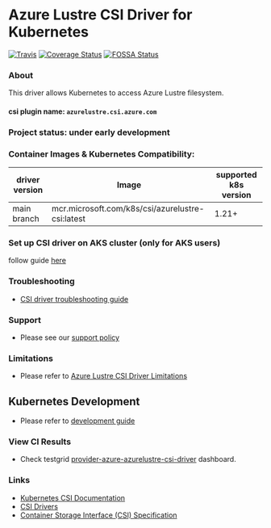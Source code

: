 # Azure Lustre CSI Driver for Kubernetes

[![Travis](https://travis-ci.org/kubernetes-sigs/azurelustre-csi-driver.svg)](https://travis-ci.org/kubernetes-sigs/azurelustre-csi-driver)
[![Coverage Status](https://coveralls.io/repos/github/kubernetes-sigs/azurelustre-csi-driver/badge.svg?branch=main)](https://coveralls.io/github/kubernetes-sigs/azurelustre-csi-driver?branch=main)
[![FOSSA Status](https://app.fossa.com/api/projects/git%2Bgithub.com%2Fjusjin-org%2Fazurelustre-csi-driver.svg?type=shield)](https://app.fossa.com/projects/git%2Bgithub.com%2Fjusjin-org%2Fazurelustre-csi-driver?ref=badge_shield)

### About

This driver allows Kubernetes to access Azure Lustre filesystem.

#### csi plugin name: `azurelustre.csi.azure.com`

### Project status: under early development

### Container Images & Kubernetes Compatibility:

|driver version  |Image                                             | supported k8s version |
|----------------|--------------------------------------------------|-----------------------|
|main branch     |mcr.microsoft.com/k8s/csi/azurelustre-csi:latest  | 1.21+                 |

### Set up CSI driver on AKS cluster (only for AKS users)

follow guide [here](./docs/install-csi-driver.md)

### Troubleshooting

- [CSI driver troubleshooting guide](./docs/csi-debug.md)

### Support

- Please see our [support policy][support-policy]

### Limitations

- Please refer to [Azure Lustre CSI Driver Limitations](./docs/limitations.md)

## Kubernetes Development

- Please refer to [development guide](./docs/csi-dev.md)

### View CI Results

- Check testgrid [provider-azure-azurelustre-csi-driver](https://testgrid.k8s.io/provider-azure-azurelustre-csi-driver) dashboard.

### Links

- [Kubernetes CSI Documentation](https://kubernetes-csi.github.io/docs/)
- [CSI Drivers](https://github.com/kubernetes-csi/drivers)
- [Container Storage Interface (CSI) Specification](https://github.com/container-storage-interface/spec)

[support-policy]: support.md
